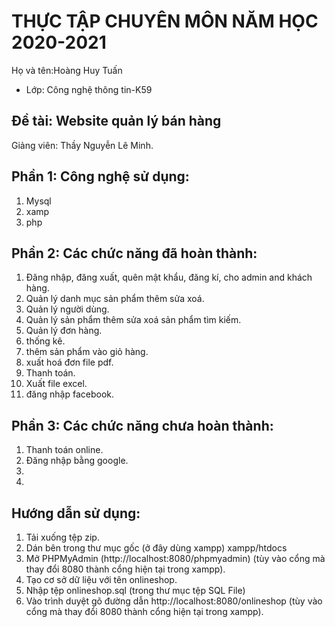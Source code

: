 # THỰC TẬP CHUYÊN MÔN NĂM HỌC 2020-2021
Họ và tên:Hoàng Huy Tuấn
* Lớp: Công nghệ thông tin-K59

## Đề tài: Website quản lý bán hàng 
Giảng viên: Thầy Nguyễn Lê Minh. 

## Phần 1: Công nghệ sử dụng:
1. Mysql
2. xamp
3. php

## Phần 2: Các chức năng đã hoàn thành:
1. Đăng nhập, đăng xuất, quên mật khẩu, đăng kí, cho admin and khách hàng.
2. Quản lý danh mục sản phẩm thêm sửa xoá.
3. Quản lý người dùng.
4. Quản lý sản phẩm thêm sửa xoá sản phẩm tìm kiếm.
5. Quản lý đơn hàng.
6. thống kê.
7. thêm sản phẩm vào giỏ hàng.
8. xuất hoá đơn file pdf.
9. Thanh toán.
10. Xuất file excel.
11. đăng nhập facebook.


## Phần 3: Các chức năng chưa hoàn thành:
1. Thanh toán online.
2. Đăng nhập bằng google.
3. 
4.

## Hướng dẫn sử dụng:

1. Tải xuống tệp zip.
2. Dán bên trong thư mục gốc (ở đây dùng xampp) xampp/htdocs
3. Mở PHPMyAdmin (http://localhost:8080/phpmyadmin) (tùy vào cổng mà thay đổi 8080 thành cổng hiện tại trong xampp).
4. Tạo cơ sở dữ liệu với tên onlineshop.
5. Nhập tệp onlineshop.sql (trong thư mục tệp SQL File)
6. Vào trình duyệt gõ đường dẫn http://localhost:8080/onlineshop (tùy vào cổng mà thay đổi 8080 thành cổng hiện tại trong xampp).

